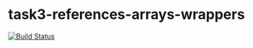 # task3-references-arrays-wrappers

[![Build Status](https://travis-ci.com/itmo-java-basics-2020/task3-string-spring-swing-dendnk968.svg?branch=solve)](https://travis-ci.com/itmo-java-basics-2020/task3-string-spring-swing-dendnk968)
